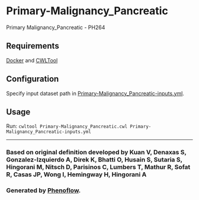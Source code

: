 # Primary-Malignancy_Pancreatic

Primary Malignancy_Pancreatic - PH264

## Requirements

[Docker](https://docs.docker.com/install/) and [CWLTool](https://github.com/common-workflow-language/cwltool#install)

## Configuration

Specify input dataset path in [Primary-Malignancy_Pancreatic-inputs.yml](Primary-Malignancy_Pancreatic-inputs.yml).

## Usage

Run: `cwltool Primary-Malignancy_Pancreatic.cwl Primary-Malignancy_Pancreatic-inputs.yml`

***

### Based on original definition developed by Kuan V, Denaxas S, Gonzalez-Izquierdo A, Direk K, Bhatti O, Husain S, Sutaria S, Hingorani M, Nitsch D, Parisinos C, Lumbers T, Mathur R, Sofat R, Casas JP, Wong I, Hemingway H, Hingorani A
### Generated by [Phenoflow](https://kclhi.org/phenoflow).

